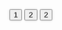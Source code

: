 <button onclick="location.href='https://jfccoding12.github.io/website/CVE-2017-7037.html'" type="button">
     1</button>
     <button onclick="location.href='https://jfccoding12.github.io/website/CVE-2017-7042.html'" type="button">
     2</button>
 <button onclick="location.href='https://jfccoding12.github.io/website/CVE-2017-7049.html'" type="button">
     2</button>     
